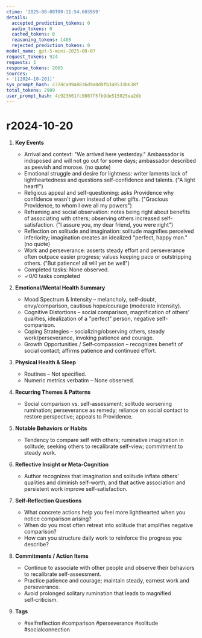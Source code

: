 ```yaml
---
ctime: '2025-08-08T09:11:54.603959'
details:
  accepted_prediction_tokens: 0
  audio_tokens: 0
  cached_tokens: 0
  reasoning_tokens: 1408
  rejected_prediction_tokens: 0
model_name: gpt-5-mini-2025-08-07
request_tokens: 924
requests: 1
response_tokens: 2065
sources:
- '[[2024-10-20]]'
sys_prompt_hash: c37dca99a8836d9a8d9fb349533b638f
total_tokens: 2989
user_prompt_hash: 4c923661fc0807f5fb9de515025ea2db
---
```

# r2024-10-20

1. **Key Events**
   - Arrival and context: "We arrived here yesterday." Ambassador is indisposed and will not go out for some days; ambassador described as peevish and morose. (no quote)  
   - Emotional struggle and desire for lightness: writer laments lack of lightheartedness and questions self-confidence and talents. ("A light heart!")  
   - Religious appeal and self-questioning: asks Providence why confidence wasn't given instead of other gifts. ("Gracious Providence, to whom I owe all my powers")  
   - Reframing and social observation: notes being right about benefits of associating with others; observing others increased self-satisfaction. ("I assure you, my dear friend, you were right")  
   - Reflection on solitude and imagination: solitude magnifies perceived inferiority; imagination creates an idealized "perfect, happy man." (no quote)  
   - Work and perseverance: asserts steady effort and perseverance often outpace easier progress; values keeping pace or outstripping others. ("But patience! all will yet be well")  
   - Completed tasks: None observed.  
   - ✓0/0 tasks completed

2. **Emotional/Mental Health Summary**
   - Mood Spectrum & Intensity – melancholy, self-doubt, envy/comparison, cautious hope/courage (moderate intensity).  
   - Cognitive Distortions – social comparison, magnification of others' qualities, idealization of a "perfect" person, negative self-comparison.  
   - Coping Strategies – socializing/observing others, steady work/perseverance, invoking patience and courage.  
   - Growth Opportunities / Self‑compassion – recognizes benefit of social contact; affirms patience and continued effort.

3. **Physical Health & Sleep**
   - Routines – Not specified.  
   - Numeric metrics verbatim – None observed.

4. **Recurring Themes & Patterns**
   - Social comparison vs. self-assessment; solitude worsening rumination; perseverance as remedy; reliance on social contact to restore perspective; appeals to Providence.

5. **Notable Behaviors or Habits**
   - Tendency to compare self with others; ruminative imagination in solitude; seeking others to recalibrate self-view; commitment to steady work.

6. **Reflective Insight or Meta‑Cognition**
   - Author recognizes that imagination and solitude inflate others' qualities and diminish self-worth, and that active association and persistent work improve self-satisfaction.

7. **Self‑Reflection Questions**
   - What concrete actions help you feel more lighthearted when you notice comparison arising?  
   - When do you most often retreat into solitude that amplifies negative comparison?  
   - How can you structure daily work to reinforce the progress you describe?

8. **Commitments / Action Items**
   - Continue to associate with other people and observe their behaviors to recalibrate self-assessment.  
   - Practice patience and courage; maintain steady, earnest work and perseverance.  
   - Avoid prolonged solitary rumination that leads to magnified self‑criticism.

9. **Tags**
   - #selfreflection #comparison #perseverance #solitude #socialconnection